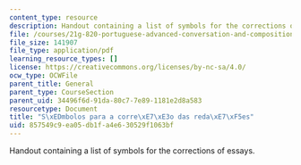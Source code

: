```yaml
---
content_type: resource
description: Handout containing a list of symbols for the corrections of essays.
file: /courses/21g-820-portuguese-advanced-conversation-and-composition-fall-2014/857549c9ea05db1fa4e630529f1063bf_MIT21G_820F14_simbolos.pdf
file_size: 141907
file_type: application/pdf
learning_resource_types: []
license: https://creativecommons.org/licenses/by-nc-sa/4.0/
ocw_type: OCWFile
parent_title: General
parent_type: CourseSection
parent_uid: 34496f6d-91da-80c7-7e89-1181e2d8a583
resourcetype: Document
title: "S\xEDmbolos para a corre\xE7\xE3o das reda\xE7\xF5es"
uid: 857549c9-ea05-db1f-a4e6-30529f1063bf
---
```

Handout containing a list of symbols for the corrections of essays.